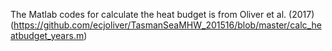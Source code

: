 The Matlab codes for calculate the heat budget is from Oliver et al. (2017)(https://github.com/ecjoliver/TasmanSeaMHW_201516/blob/master/calc_heatbudget_years.m)
